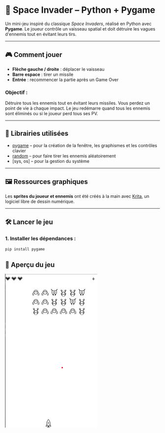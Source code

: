 # 👾 Space Invader – Python + Pygame

Un mini-jeu inspiré du classique *Space Invaders*, réalisé en Python avec **Pygame**. Le joueur contrôle un vaisseau spatial et doit détruire les vagues d'ennemis tout en évitant leurs tirs.

---

## 🎮 Comment jouer

- **Flèche gauche / droite** : déplacer le vaisseau
- **Barre espace** : tirer un missile
- **Entrée** : recommencer la partie après un Game Over

### Objectif :
Détruire tous les ennemis tout en évitant leurs missiles. Vous perdez un point de vie à chaque impact. Le jeu redémarre quand tous les ennemis sont éliminés ou si le joueur perd tous ses PV.

---

## 🧰 Librairies utilisées

- [pygame](https://www.pygame.org/) – pour la création de la fenêtre, les graphismes et les contrôles clavier
- [random](https://docs.python.org/fr/3/library/random.html) – pour faire tirer les ennemis aléatoirement
- [sys, os] – pour la gestion du système

---

## 🖼️ Ressources graphiques

Les **sprites du joueur et ennemis** ont été créés à la main avec [Krita](https://krita.org/fr/), un logiciel libre de dessin numérique.

---

## 🛠️ Lancer le jeu

### 1. Installer les dépendances :
```bash
pip install pygame
```  
  
## 🎥 Aperçu du jeu

![Aperçu du gameplay](assets/game_screenshot.png)
